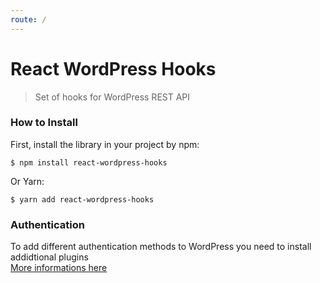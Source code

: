 ```yaml
---
route: /
---
```


# React WordPress Hooks

> Set of hooks for WordPress REST API

### How to Install

First, install the library in your project by npm:

```
$ npm install react-wordpress-hooks
```

Or Yarn:

```
$ yarn add react-wordpress-hooks
```

### Authentication

To add different authentication methods to WordPress you need to install addidtional plugins<br/>
[More informations here](https://developer.wordpress.org/rest-api/using-the-rest-api/authentication)
